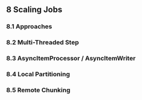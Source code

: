 ## 8 Scaling Jobs



### 8.1 Approaches



### 8.2 Multi-Threaded Step



### 8.3 AsyncItemProcessor / AsyncItemWriter



### 8.4 Local Partitioning 



### 8.5 Remote Chunking